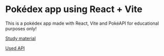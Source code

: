 # Pokédex app using React + Vite

<p>This is a pokédex app made with React, Vite and PokéAPI for educational purposes only!</p>
<p><a href="https://www.youtube.com/watch?v=n2kkXup2T1c&t=560s">Study material</a></p>
<p><a href="https://pokeapi.co">Used API</a></p>
